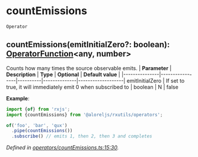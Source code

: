 # countEmissions
`Operator`

## countEmissions(emitInitialZero?: boolean): [OperatorFunction](https://rxjs.dev/api/index/interface/OperatorFunction)\<any, number>

Counts how many times the source observable emits.
| **Parameter** | **Description** | **Type** | **Optional** | **Default value** |
|---------------|-----------------|----------|--------------|-------------------|
emitInitialZero | If set to true, it will immediately emit 0 when subscribed to | boolean | N | false

**Example**:
```typescript
import {of} from 'rxjs';
import {countEmissions} from '@aloreljs/rxutils/operators';

of('foo', 'bar', 'qux')
  .pipe(countEmissions())
  .subscribe() // emits 1, then 2, then 3 and completes
```

*Defined in [operators/countEmissions.ts:15:30](https://github.com/Alorel/rxutils/blob/71e6a12/src/operators/countEmissions.ts#L15).*